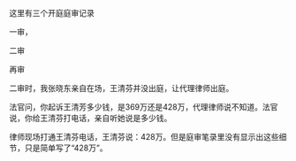 这里有三个开庭庭审记录

一审，

二审

再审


二审时，我张晓东亲自在场，王清芬并没出庭，让代理律师出庭。

法官问，你起诉王清芳多少钱，是369万还是428万，代理律师说不知道。法官说，你给王清芬打电话，亲自听她说是多少钱。

律师现场打通王清芬电话，王清芬说：428万。但是庭审笔录里没有显示出这些细节，只是简单写了“428万”。